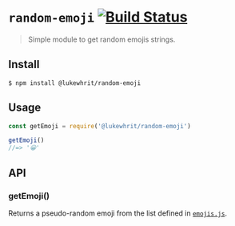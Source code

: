 # `random-emoji` [![Build Status](https://travis-ci.com/lukewhrit/random-emoji.svg?branch=master)](https://travis-ci.com/lukewhrit/random-emoji)

> Simple module to get random emojis strings.

## Install

```
$ npm install @lukewhrit/random-emoji
```

## Usage

```js
const getEmoji = require('@lukewhrit/random-emoji')

getEmoji()
//=> '😀'
```

## API

### getEmoji()

Returns a pseudo-random emoji from the list defined in [`emojis.js`](./emojis.js).
